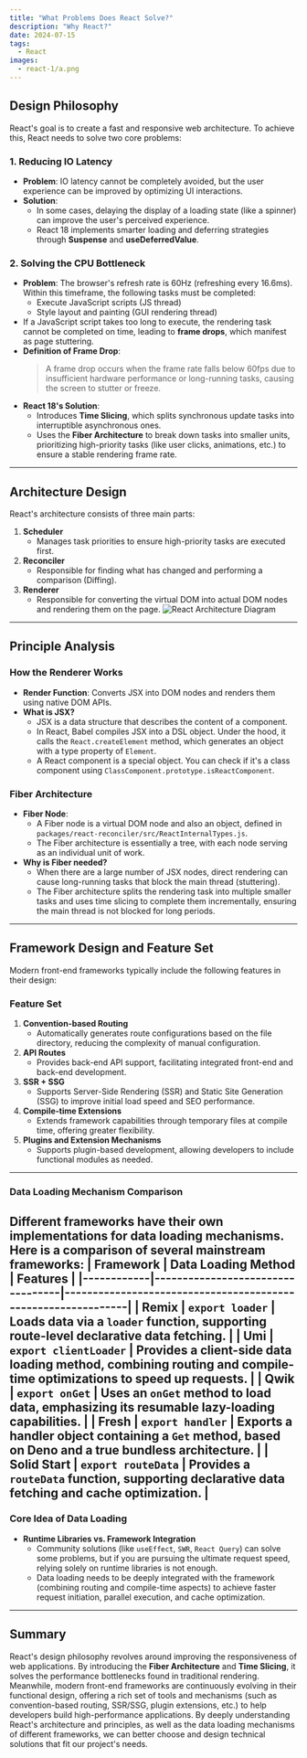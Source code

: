 ```yaml
---
title: "What Problems Does React Solve?"
description: "Why React?"
date: 2024-07-15
tags:
  - React
images:
  - react-1/a.png
---
```

## Design Philosophy
React's goal is to create a fast and responsive web architecture. To achieve this, React needs to solve two core problems:
### 1. Reducing IO Latency
- **Problem**: IO latency cannot be completely avoided, but the user experience can be improved by optimizing UI interactions.
- **Solution**:
  - In some cases, delaying the display of a loading state (like a spinner) can improve the user's perceived experience.
  - React 18 implements smarter loading and deferring strategies through **Suspense** and **useDeferredValue**.
### 2. Solving the CPU Bottleneck
- **Problem**: The browser's refresh rate is 60Hz (refreshing every 16.6ms). Within this timeframe, the following tasks must be completed:
  - Execute JavaScript scripts (JS thread)
  - Style layout and painting (GUI rendering thread)
- If a JavaScript script takes too long to execute, the rendering task cannot be completed on time, leading to **frame drops**, which manifest as page stuttering.
- **Definition of Frame Drop**:  
  > A frame drop occurs when the frame rate falls below 60fps due to insufficient hardware performance or long-running tasks, causing the screen to stutter or freeze.
- **React 18's Solution**:
  - Introduces **Time Slicing**, which splits synchronous update tasks into interruptible asynchronous ones.
  - Uses the **Fiber Architecture** to break down tasks into smaller units, prioritizing high-priority tasks (like user clicks, animations, etc.) to ensure a stable rendering frame rate.
---
## Architecture Design
React's architecture consists of three main parts:
1. **Scheduler**  
   - Manages task priorities to ensure high-priority tasks are executed first.
2. **Reconciler**  
   - Responsible for finding what has changed and performing a comparison (Diffing).
3. **Renderer**  
   - Responsible for converting the virtual DOM into actual DOM nodes and rendering them on the page.
![React Architecture Diagram](arch.png)
---
## Principle Analysis
### How the Renderer Works
- **Render Function**: Converts JSX into DOM nodes and renders them using native DOM APIs.
- **What is JSX?**
  - JSX is a data structure that describes the content of a component.
  - In React, Babel compiles JSX into a DSL object. Under the hood, it calls the `React.createElement` method, which generates an object with a type property of `Element`.
  - A React component is a special object. You can check if it's a class component using `ClassComponent.prototype.isReactComponent`.
### Fiber Architecture
- **Fiber Node**:  
  - A Fiber node is a virtual DOM node and also an object, defined in `packages/react-reconciler/src/ReactInternalTypes.js`.
  - The Fiber architecture is essentially a tree, with each node serving as an individual unit of work.
- **Why is Fiber needed?**
  - When there are a large number of JSX nodes, direct rendering can cause long-running tasks that block the main thread (stuttering).
  - The Fiber architecture splits the rendering task into multiple smaller tasks and uses time slicing to complete them incrementally, ensuring the main thread is not blocked for long periods.
---
## Framework Design and Feature Set
Modern front-end frameworks typically include the following features in their design:
### Feature Set
1. **Convention-based Routing**  
   - Automatically generates route configurations based on the file directory, reducing the complexity of manual configuration.
2. **API Routes**  
   - Provides back-end API support, facilitating integrated front-end and back-end development.
3. **SSR + SSG**  
   - Supports Server-Side Rendering (SSR) and Static Site Generation (SSG) to improve initial load speed and SEO performance.
4. **Compile-time Extensions**  
   - Extends framework capabilities through temporary files at compile time, offering greater flexibility.
5. **Plugins and Extension Mechanisms**  
   - Supports plugin-based development, allowing developers to include functional modules as needed.
---
### Data Loading Mechanism Comparison
Different frameworks have their own implementations for data loading mechanisms. Here is a comparison of several mainstream frameworks:
| Framework       | Data Loading Method                     | Features                                                         |
|------------|----------------------------------|--------------------------------------------------------------|
| **Remix**  | `export loader`                 | Loads data via a `loader` function, supporting route-level declarative data fetching.    |
| **Umi**    | `export clientLoader`           | Provides a client-side data loading method, combining routing and compile-time optimizations to speed up requests.         |
| **Qwik**   | `export onGet`                  | Uses an `onGet` method to load data, emphasizing its resumable lazy-loading capabilities.            |
| **Fresh**  | `export handler`                | Exports a handler object containing a `Get` method, based on Deno and a true bundless architecture. |
| **Solid Start** | `export routeData`          | Provides a `routeData` function, supporting declarative data fetching and cache optimization.          |
---
### Core Idea of Data Loading
- **Runtime Libraries vs. Framework Integration**  
  - Community solutions (like `useEffect`, `SWR`, `React Query`) can solve some problems, but if you are pursuing the ultimate request speed, relying solely on runtime libraries is not enough.
  - Data loading needs to be deeply integrated with the framework (combining routing and compile-time aspects) to achieve faster request initiation, parallel execution, and cache optimization.
---
## Summary
React's design philosophy revolves around improving the responsiveness of web applications. By introducing the **Fiber Architecture** and **Time Slicing**, it solves the performance bottlenecks found in traditional rendering. Meanwhile, modern front-end frameworks are continuously evolving in their functional design, offering a rich set of tools and mechanisms (such as convention-based routing, SSR/SSG, plugin extensions, etc.) to help developers build high-performance applications.
By deeply understanding React's architecture and principles, as well as the data loading mechanisms of different frameworks, we can better choose and design technical solutions that fit our project's needs.
